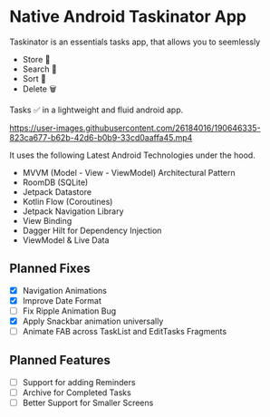 # Native Android Taskinator App

Taskinator is an essentials tasks app, that allows you to seemlessly
- Store 📩
- Search 🔎 
- Sort 📲 
- Delete 🗑️

Tasks ✅ in a lightweight and fluid android app. 

https://user-images.githubusercontent.com/26184016/190646335-823ca677-b62b-42d6-b0b9-33cd0aaffa45.mp4



It uses the following Latest Android Technologies under the hood.
- MVVM (Model - View - ViewModel) Architectural Pattern
- RoomDB (SQLite)
- Jetpack Datastore
- Kotlin Flow (Coroutines)
- Jetpack Navigation Library
- View Binding
- Dagger Hilt for Dependency Injection
- ViewModel & Live Data

## Planned Fixes
- [x] Navigation Animations
- [x] Improve Date Format
- [ ] Fix Ripple Animation Bug
- [x] Apply Snackbar animation universally
- [ ] Animate FAB across TaskList and EditTasks Fragments

## Planned Features
- [ ] Support for adding Reminders
- [ ] Archive for Completed Tasks
- [ ] Better Support for Smaller Screens
